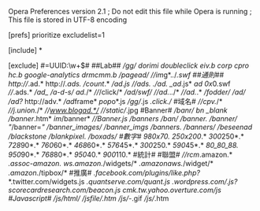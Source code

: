 Opera Preferences version 2.1
; Do not edit this file while Opera is running
; This file is stored in UTF-8 encoding

[prefs]
prioritize excludelist=1

[include]
*

[exclude]
#=UUID:\w+$#
##Lab##
*/gg/*
*dorimi*
*doubleclick*
*eiv.b*
*corp*
*cpro*
*hc.b*
*google-analytics*
*drmcmm.b*
*/pagead/*
*//im*g*.*.*/*.swf
##通則##
http://*.ad.*
http://*.ads.*
*/count*.*
*/ad*.*js
*//ads.*
*.*/ad.*
*_ad*.js*
*_ad_*
*0x*0.swf
*//*.ads.*
*/ad_*
*/a-d-s/*
*ad.*/*
*//*/click/*
*/ad/swf/*
*//ad.*.*.*/*
*//ad.*.*
*/*fodder*/*
*/ad/*
*/ad?*
http://adv.*
*/ad*frame*
*pop*o*.js
*/*gg*/*.js
*.*click.*/*
#域名#
*//cpv.*/*
*//j.union.*/*
*//www.blogad.*/*
*//*static*/*.jpg
#Banner#
*/banr/*
*_bn_*
*_blank*
*/banner*.htm*
*im*/banner*
*//*Banner*.js
*/banners*
*/ban/*
*/banner.*
*/banner/*
"*/banner=*"
*/banner_images/*
*/banner_imgs*
*/banners.*
*/banners/*
*/beseenad*
*/blackstone*
*/blankpixel.*
*/boxads/*
#數字#
*980x70*.*
*250x200*.*
*300*250*.*
*728*90*.*
*760*60*.*
*468*60*.*
*576*45*.*
*300*250.*
*590*45*.*
*80_80_88.*
*950*90*.*
*768*80*.*
*950*40.*
*900*110.*
#統計#
#聯盟#
*//rcm*.amazon.*
*.assoc-amazon.*
*ws.amazon.*/widgets/*
*.amazonaws.*/widget/*
*.amazon.*/tipbox/*
#推廣#
*.facebook.com/plugins/like.php?*
*.twitter.com/widgets.js
*.quantserve.com/quant.js
*.wordpress.com/*.js?*
*scorecardresearch.com/beacon.js
*cmk.tw.yahoo.overture.com/js*
#Javascript#
*/js/html/*
*/jsfile/*.htm
*/js/*-*.gif
*/js/*.htm
